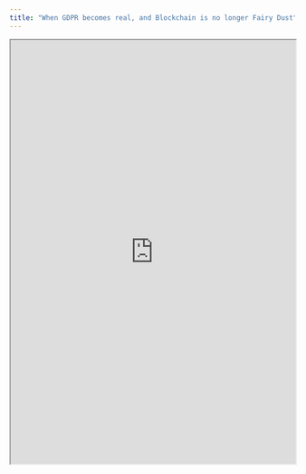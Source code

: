 ```yaml
---
title: "When GDPR becomes real, and Blockchain is no longer Fairy Dust"
---
```




<iframe height="750" width="100%" src="https://ewelton.github.io/ktest/wiki.html#When%20GDPR%20becomes%20real,%20and%20Blockchain%20is%20no%20longer%20Fairy%20Dust"></iframe>
